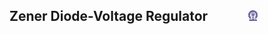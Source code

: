 ## Zener Diode-Voltage Regulator &nbsp; &nbsp; &nbsp; &nbsp; &nbsp; &nbsp; <img src="images/iitkgp.png" width="3%" />
